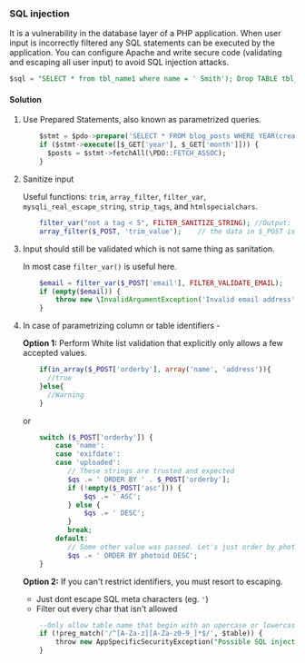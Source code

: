 ### SQL injection

It is a vulnerability in the database layer of a PHP application. When user input is incorrectly filtered any SQL statements can be executed by the application. You can configure Apache and write secure code (validating and escaping all user input) to avoid SQL injection attacks.

```sql
$sql = "SELECT * from tbl_name1 where name = ' Smith'); Drop TABLE tbl_name2;-- '";
```

#### Solution

1. Use Prepared Statements, also known as parametrized queries.

    ```SQL
        $stmt = $pdo->prepare('SELECT * FROM blog_posts WHERE YEAR(created) = ? AND MONTH(created) = ?');
        if ($stmt->execute([$_GET['year'], $_GET['month']])) {
          $posts = $stmt->fetchAll(\PDO::FETCH_ASSOC);
        }
    ```
2. Sanitize input

    Useful functions: `trim`, `array_filter`, `filter_var`, `mysqli_real_escape_string`, `strip_tags`, and `htmlspecialchars`.

    ```php
        filter_var("not a tag < 5", FILTER_SANITIZE_STRING); //Output: not a tag
        array_filter($_POST, 'trim_value');    // the data in $_POST is trimmed
    ```

3. Input should still be validated which is not same thing as sanitation.

    In most case `filter_var()` is useful here.
    ```php
        $email = filter_var($_POST['email'], FILTER_VALIDATE_EMAIL);
        if (empty($email)) {
            throw new \InvalidArgumentException('Invalid email address');
        }
    ```

4. In case of parametrizing column or table identifiers -

    **Option 1:** Perform White list validation that explicitly only allows a few accepted values.

    ```php
        if(in_array($_POST['orderby'], array('name', 'address')){
          //true
        }else{
          //Warning
        }
    ```

    or

    ```php
        switch ($_POST['orderby']) {
            case 'name':
            case 'exifdate':
            case 'uploaded':
               // These strings are trusted and expected
               $qs .= ' ORDER BY ' . $_POST['orderby'];
               if (!empty($_POST['asc'])) {
                   $qs .= ' ASC';
               } else {
                   $qs .= ' DESC';
               }
               break;
            default:
               // Some other value was passed. Let's just order by photo ID in descending order.
               $qs .= ' ORDER BY photoid DESC';
        }
    ```

    **Option 2:** If you can't restrict identifiers, you must resort to escaping.
    - Just dont escape SQL meta characters (eg. `'`)
    - Filter out every char that isn't allowed

    ```SQL
        --Only allow table name that begin with an upercase or lowercase letter followed by any number of alphanumeric chars and underscore
        if (!preg_match('/^[A-Za-z][A-Za-z0-9_]*$/', $table)) {
            throw new AppSpecificSecurityException("Possible SQL injection attempt.");
        }
    ```
